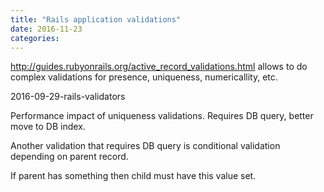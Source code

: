 ```yaml
---
title: "Rails application validations"
date: 2016-11-23
categories:
---
```


http://guides.rubyonrails.org/active_record_validations.html allows to do complex validations for presence, uniqueness, numericallity, etc.  

2016-09-29-rails-validators

Performance impact of  uniqueness validations.  Requires DB query, better move to DB index.  


Another validation that requires DB query is conditional validation depending on parent record.  

If parent has something then child must have this value set.  
